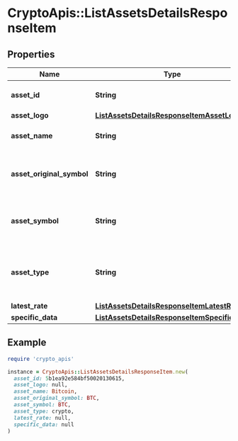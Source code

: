# CryptoApis::ListAssetsDetailsResponseItem

## Properties

| Name | Type | Description | Notes |
| ---- | ---- | ----------- | ----- |
| **asset_id** | **String** | Defines the unique ID of the specific asset. |  |
| **asset_logo** | [**ListAssetsDetailsResponseItemAssetLogo**](ListAssetsDetailsResponseItemAssetLogo.md) |  |  |
| **asset_name** | **String** | Specifies the name of the asset in question. |  |
| **asset_original_symbol** | **String** | Specifies the asset&#39;s original symbol as introduced by its founders. |  |
| **asset_symbol** | **String** | Specifies the asset&#39;s unique symbol in the Crypto APIs listings. |  |
| **asset_type** | **String** | Defines the type of the supported asset. This could be either \&quot;crypto\&quot; or \&quot;fiat\&quot;. |  |
| **latest_rate** | [**ListAssetsDetailsResponseItemLatestRate**](ListAssetsDetailsResponseItemLatestRate.md) |  |  |
| **specific_data** | [**ListAssetsDetailsResponseItemSpecificData**](ListAssetsDetailsResponseItemSpecificData.md) |  |  |

## Example

```ruby
require 'crypto_apis'

instance = CryptoApis::ListAssetsDetailsResponseItem.new(
  asset_id: 5b1ea92e584bf50020130615,
  asset_logo: null,
  asset_name: Bitcoin,
  asset_original_symbol: BTC,
  asset_symbol: BTC,
  asset_type: crypto,
  latest_rate: null,
  specific_data: null
)
```

